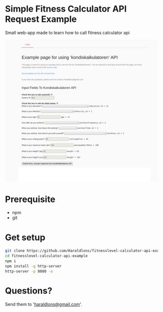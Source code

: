 # Simple Fitness Calculator API Request Example
Small web-app made to learn how to call fitness calculator api

![alt text](https://github.com/Haraldlons/fitnesslevel-calculator-api-example/blob/master/media/page.png "Example page")


# Prerequisite
- npm
- git


# Get setup
```bash
git clone https://github.com/Haraldlons/fitnesslevel-calculator-api-example.git
cd fitnesslevel-calculator-api-example
npm i 
npm install -g http-server
http-server -p 8080 -o
```

# Questions?
Send them to 'haraldlons@gmail.com'. 
